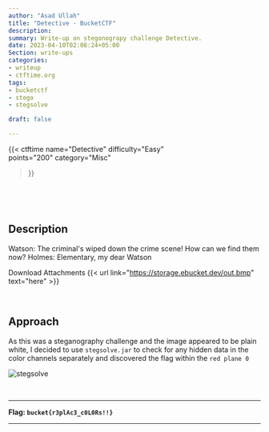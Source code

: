 ```yaml
---
author: "Asad Ullah"
title: "Detective - BucketCTF"
description: 
summary: Write-up on stegonograpy challenge Detective.
date: 2023-04-10T02:08:24+05:00
Section: write-ups
categories:
- writeup
- ctftime.org
tags:
- bucketctf
- stego
- stegsolve

draft: false

---
```


{{< 
ctftime 
name="Detective" 
difficulty="Easy"  
points="200"
category="Misc"
>}}

&nbsp;

&nbsp;

## Description

Watson: The criminal's wiped down the crime scene! How can we find them now? Holmes: Elementary, my dear Watson

Download Attachments {{< url link="https://storage.ebucket.dev/out.bmp" text="here" >}}

&nbsp;

## Approach

As this was a steganography challenge and the image appeared to be plain white, I decided to use `stegsolve.jar` to check for any hidden data in the color channels separately and discovered the flag within the `red plane 0`

 

![stegsolve](/write-ups/ctftime/bucket/detective.webp)

&nbsp;

---

**Flag: `bucket{r3plAc3_c0L0Rs!!}`**

---

&nbsp;

&nbsp;
